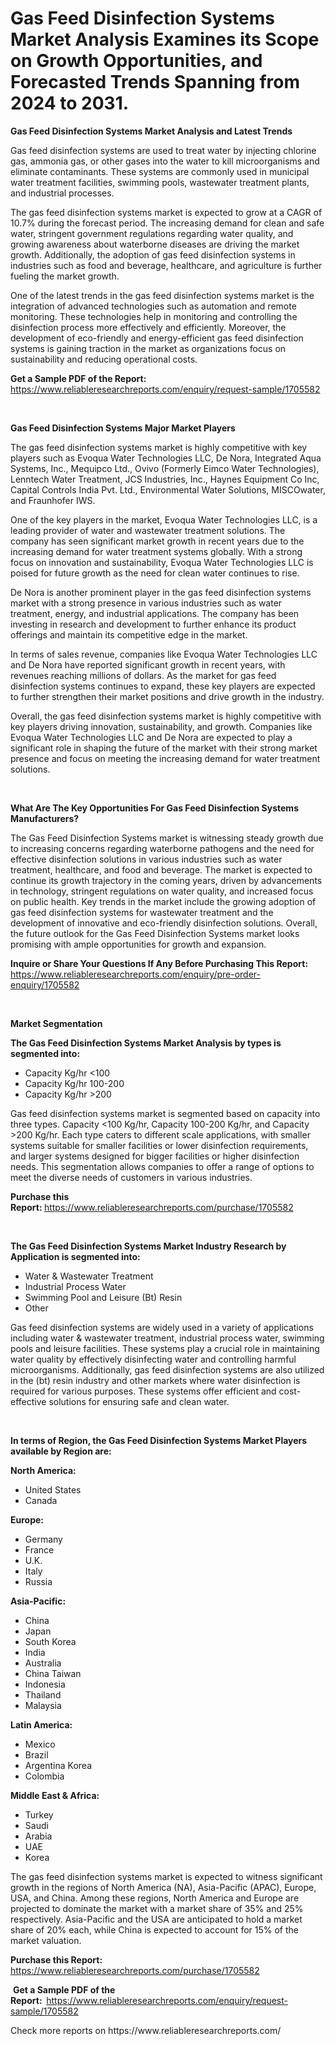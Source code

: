 <p><h1>Gas Feed Disinfection Systems Market Analysis Examines its Scope on Growth Opportunities, and Forecasted Trends Spanning from 2024 to 2031.</h1></p><p><strong>Gas Feed Disinfection Systems Market Analysis and Latest Trends</strong></p>
<p><p>Gas feed disinfection systems are used to treat water by injecting chlorine gas, ammonia gas, or other gases into the water to kill microorganisms and eliminate contaminants. These systems are commonly used in municipal water treatment facilities, swimming pools, wastewater treatment plants, and industrial processes.</p><p>The gas feed disinfection systems market is expected to grow at a CAGR of 10.7% during the forecast period. The increasing demand for clean and safe water, stringent government regulations regarding water quality, and growing awareness about waterborne diseases are driving the market growth. Additionally, the adoption of gas feed disinfection systems in industries such as food and beverage, healthcare, and agriculture is further fueling the market growth.</p><p>One of the latest trends in the gas feed disinfection systems market is the integration of advanced technologies such as automation and remote monitoring. These technologies help in monitoring and controlling the disinfection process more effectively and efficiently. Moreover, the development of eco-friendly and energy-efficient gas feed disinfection systems is gaining traction in the market as organizations focus on sustainability and reducing operational costs.</p></p>
<p><strong>Get a Sample PDF of the Report:&nbsp;</strong> <a href="https://www.reliableresearchreports.com/enquiry/request-sample/1705582">https://www.reliableresearchreports.com/enquiry/request-sample/1705582</a></p>
<p>&nbsp;</p>
<p><strong>Gas Feed Disinfection Systems Major Market Players</strong></p>
<p><p>The gas feed disinfection systems market is highly competitive with key players such as Evoqua Water Technologies LLC, De Nora, Integrated Aqua Systems, Inc., Mequipco Ltd., Ovivo (Formerly Eimco Water Technologies), Lenntech Water Treatment, JCS Industries, Inc., Haynes Equipment Co Inc, Capital Controls India Pvt. Ltd., Environmental Water Solutions, MISCOwater, and Fraunhofer IWS.</p><p>One of the key players in the market, Evoqua Water Technologies LLC, is a leading provider of water and wastewater treatment solutions. The company has seen significant market growth in recent years due to the increasing demand for water treatment systems globally. With a strong focus on innovation and sustainability, Evoqua Water Technologies LLC is poised for future growth as the need for clean water continues to rise.</p><p>De Nora is another prominent player in the gas feed disinfection systems market with a strong presence in various industries such as water treatment, energy, and industrial applications. The company has been investing in research and development to further enhance its product offerings and maintain its competitive edge in the market.</p><p>In terms of sales revenue, companies like Evoqua Water Technologies LLC and De Nora have reported significant growth in recent years, with revenues reaching millions of dollars. As the market for gas feed disinfection systems continues to expand, these key players are expected to further strengthen their market positions and drive growth in the industry.</p><p>Overall, the gas feed disinfection systems market is highly competitive with key players driving innovation, sustainability, and growth. Companies like Evoqua Water Technologies LLC and De Nora are expected to play a significant role in shaping the future of the market with their strong market presence and focus on meeting the increasing demand for water treatment solutions.</p></p>
<p>&nbsp;</p>
<p><strong>What Are The Key Opportunities For Gas Feed Disinfection Systems Manufacturers?</strong></p>
<p><p>The Gas Feed Disinfection Systems market is witnessing steady growth due to increasing concerns regarding waterborne pathogens and the need for effective disinfection solutions in various industries such as water treatment, healthcare, and food and beverage. The market is expected to continue its growth trajectory in the coming years, driven by advancements in technology, stringent regulations on water quality, and increased focus on public health. Key trends in the market include the growing adoption of gas feed disinfection systems for wastewater treatment and the development of innovative and eco-friendly disinfection solutions. Overall, the future outlook for the Gas Feed Disinfection Systems market looks promising with ample opportunities for growth and expansion.</p></p>
<p><strong>Inquire or Share Your Questions If Any Before Purchasing This Report:</strong> <a href="https://www.reliableresearchreports.com/enquiry/pre-order-enquiry/1705582">https://www.reliableresearchreports.com/enquiry/pre-order-enquiry/1705582</a></p>
<p>&nbsp;</p>
<p><strong>Market Segmentation</strong></p>
<p><strong>The Gas Feed Disinfection Systems Market Analysis by types is segmented into:</strong></p>
<p><ul><li>Capacity Kg/hr <100</li><li>Capacity Kg/hr 100-200</li><li>Capacity Kg/hr >200</li></ul></p>
<p><p>Gas feed disinfection systems market is segmented based on capacity into three types. Capacity <100 Kg/hr, Capacity 100-200 Kg/hr, and Capacity >200 Kg/hr. Each type caters to different scale applications, with smaller systems suitable for smaller facilities or lower disinfection requirements, and larger systems designed for bigger facilities or higher disinfection needs. This segmentation allows companies to offer a range of options to meet the diverse needs of customers in various industries.</p></p>
<p><strong>Purchase this Report:&nbsp;</strong><a href="https://www.reliableresearchreports.com/purchase/1705582">https://www.reliableresearchreports.com/purchase/1705582</a></p>
<p>&nbsp;</p>
<p><strong>The Gas Feed Disinfection Systems Market Industry Research by Application is segmented into:</strong></p>
<p><ul><li>Water & Wastewater Treatment</li><li>Industrial Process Water</li><li>Swimming Pool and Leisure (Bt) Resin</li><li>Other</li></ul></p>
<p><p>Gas feed disinfection systems are widely used in a variety of applications including water & wastewater treatment, industrial process water, swimming pools and leisure facilities. These systems play a crucial role in maintaining water quality by effectively disinfecting water and controlling harmful microorganisms. Additionally, gas feed disinfection systems are also utilized in the (bt) resin industry and other markets where water disinfection is required for various purposes. These systems offer efficient and cost-effective solutions for ensuring safe and clean water.</p></p>
<p>&nbsp;</p>
<p><strong>In terms of Region, the Gas Feed Disinfection Systems Market Players available by Region are:</strong></p>
<p>
    <p> <strong> North America: </strong>
        <ul>
            <li>United States</li>
            <li>Canada</li>
        </ul>
        </p> 
    <p> <strong> Europe: </strong>
        <ul>
            <li>Germany</li>
            <li>France</li>
            <li>U.K.</li>
            <li>Italy</li>
            <li>Russia</li>
        </ul>
        </p> 
    <p> <strong> Asia-Pacific: </strong>
        <ul>
            <li>China</li>
            <li>Japan</li>
            <li>South Korea</li>
            <li>India</li>
            <li>Australia</li>
            <li>China Taiwan</li>
            <li>Indonesia</li>
            <li>Thailand</li>
            <li>Malaysia</li>
        </ul>
        </p> 
    <p> <strong> Latin America: </strong>
        <ul>
            <li>Mexico</li>
            <li>Brazil</li>
            <li>Argentina Korea</li>
            <li>Colombia</li>
        </ul>
        </p> 
    <p> <strong> Middle East & Africa: </strong>
        <ul>
            <li>Turkey</li>
            <li>Saudi</li>
            <li>Arabia</li>
            <li>UAE</li>
            <li>Korea</li>
        </ul>
    </p>
    </p>
<p><p>The gas feed disinfection systems market is expected to witness significant growth in the regions of North America (NA), Asia-Pacific (APAC), Europe, USA, and China. Among these regions, North America and Europe are projected to dominate the market with a market share of 35% and 25% respectively. Asia-Pacific and the USA are anticipated to hold a market share of 20% each, while China is expected to account for 15% of the market valuation.</p></p>
<p><strong>Purchase this Report: </strong><a href="https://www.reliableresearchreports.com/purchase/1705582">https://www.reliableresearchreports.com/purchase/1705582</a></p>
<p>&nbsp;<strong>Get a Sample PDF of the Report:&nbsp;&nbsp;</strong><a href="https://www.reliableresearchreports.com/enquiry/request-sample/1705582">https://www.reliableresearchreports.com/enquiry/request-sample/1705582</a></p>
<p><strong></strong></p>
<p>Check more reports on https://www.reliableresearchreports.com/</p>